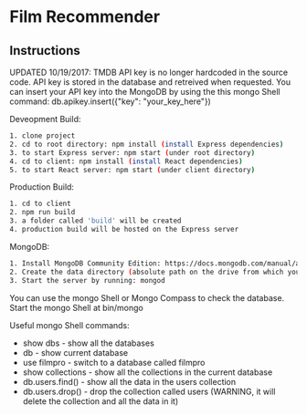 # Film Recommender

## Instructions

UPDATED 10/19/2017:
TMDB API key is no longer hardcoded in the source code. API key is stored in the database and retreived when requested.
You can insert your API key into the MongoDB by using the this mongo Shell command:
db.apikey.insert({"key": "your_key_here"})

Deveopment Build:
```bash
1. clone project
2. cd to root directory: npm install (install Express dependencies)
3. to start Express server: npm start (under root directory)
4. cd to client: npm install (install React dependencies)
5. to start React server: npm start (under client directory)
```

Production Build:
```bash
1. cd to client
2. npm run build
3. a folder called 'build' will be created
4. production build will be hosted on the Express server
```

MongoDB:
```bash
1. Install MongoDB Community Edition: https://docs.mongodb.com/manual/administration/install-community
2. Create the data directory (absolute path on the drive from which you start MongoDB): /data/db
3. Start the server by running: mongod
```

You can use the mongo Shell or Mongo Compass to check the database.
Start the mongo Shell at bin/mongo

Useful mongo Shell commands:

* show dbs - show all the databases
* db - show current database
* use filmpro - switch to a database called filmpro
* show collections - show all the collections in the current database
* db.users.find() - show all the data in the users collection
* db.users.drop() - drop the collection called users (WARNING, it will delete the collection and all the data in it)
